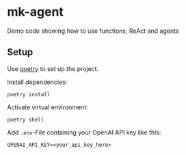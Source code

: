 # mk-agent
Demo code showing how to use functions, ReAct and agents

## Setup
Use [poetry](https://python-poetry.org/docs/) to set up the project.

Install dependencies:
```
poetry install
```

Activate virtual environment:
```
poetry shell
```

Add `.env`-File containing your OpenAI API key like this:
```
OPENAI_API_KEY=<your_api_key_here>
